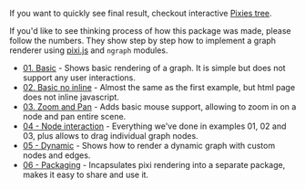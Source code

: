If you want to quickly see final result, checkout interactive [Pixies tree](http://anvaka.github.io/ngraph/examples/pixi.js/06%20-%20Packaging/).

If you'd like to see thinking process of how this package was made, please follow the numbers. They show step by step how to implement a graph renderer using [pixi.js](https://github.com/GoodBoyDigital/pixi.js) and `ngraph` modules.

* [01. Basic](http://anvaka.github.io/ngraph/examples/pixi.js/01%20-%20Basic/) - Shows basic rendering of a graph. It is simple but does not support any user interactions.
* [02. Basic no inline](http://anvaka.github.io/ngraph/examples/pixi.js/02%20-%20Basic%20No%20Inline/index.html) - Almost the same as the first example, but html page does not inline javascript.
* [03. Zoom and Pan](http://anvaka.github.io/ngraph/examples/pixi.js/03%20-%20Zoom%20And%20Pan/) - Adds basic mouse support, allowing to zoom in on a node and pan entire scene.
* [04 - Node interaction](http://anvaka.github.io/ngraph/examples/pixi.js/04%20-%20Individual%20Node%20Events/) - Everything we've done in examples 01, 02 and 03, plus allows to drag individual graph nodes.
* [05 - Dynamic](http://anvaka.github.io/ngraph/examples/pixi.js/05%20-%20Dynamic/) - Shows how to render a dynamic graph with custom nodes and edges.
* [06 - Packaging](https://github.com/anvaka/ngraph/tree/master/examples/pixi.js/06%20-%20Packaging) - Incapsulates pixi rendering into a separate package, makes it easy to share and use it. 
